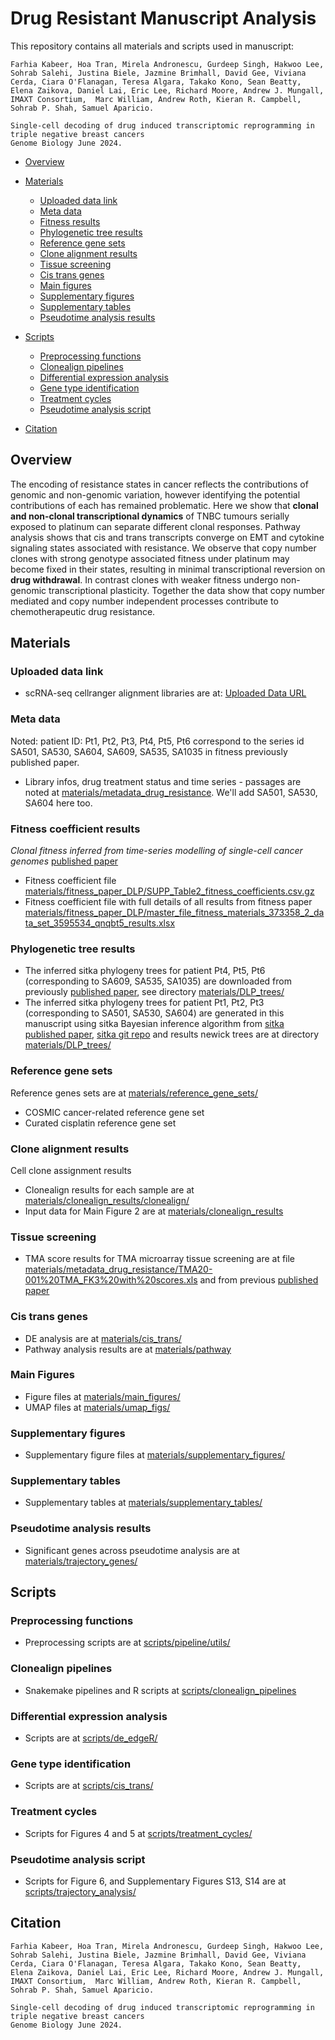 
# Drug Resistant Manuscript Analysis

This repository contains all materials and scripts used in manuscript: 
```
Farhia Kabeer, Hoa Tran, Mirela Andronescu, Gurdeep Singh, Hakwoo Lee, Sohrab Salehi, Justina Biele, Jazmine Brimhall, David Gee, Viviana Cerda, Ciara O'Flanagan, Teresa Algara, Takako Kono, Sean Beatty, Elena Zaikova, Daniel Lai, Eric Lee, Richard Moore, Andrew J. Mungall, IMAXT Consortium,  Marc William, Andrew Roth, Kieran R. Campbell, Sohrab P. Shah, Samuel Aparicio.

Single-cell decoding of drug induced transcriptomic reprogramming in triple negative breast cancers
Genome Biology June 2024. 

```

- [Overview](#overview)
- [Materials](#materials)
  - [Uploaded data link](#uploaded-data-link)
  - [Meta data](#meta-data)
  - [Fitness results](#fitness-coefficient-results)
  - [Phylogenetic tree results](#phylogenetic-tree-results)
  - [Reference gene sets](#reference-gene-sets)
  - [Clone alignment results](#clone-alignment-results)
  - [Tissue screening](#tissue-screening)
  - [Cis trans genes](#cis-trans-genes)
  - [Main figures](#main-figures)
  - [Supplementary figures](#supplementary-figures)
  - [Supplementary tables](#supplementary-tables)
  - [Pseudotime analysis results](#pseudotime-analysis-results)
 
- [Scripts](#scripts)
  - [Preprocessing functions](#preprocessing-functions)
  - [Clonealign pipelines](#clonealign-pipelines)
  - [Differential expression analysis](#differential-expression-analysis)
  - [Gene type identification](#gene-type-identification)
  - [Treatment cycles](#treatment-cycles)
  - [Pseudotime analysis script](#pseudotime-analysis-script)
- [Citation](#citation)


## Overview

The encoding of resistance states in cancer reflects the contributions of genomic and non-genomic variation, however identifying the potential contributions of each has remained problematic. Here we show that **clonal and non-clonal transcriptional dynamics** of TNBC tumours serially exposed to platinum can separate different clonal responses. Pathway analysis shows that cis and trans transcripts converge on EMT and cytokine signaling states associated with resistance. We observe that copy number clones with strong genotype associated fitness under platinum may become fixed in their states, resulting in minimal transcriptional reversion on **drug withdrawal**. In contrast clones with weaker fitness undergo non-genomic transcriptional plasticity. Together the data show that copy number mediated and copy number independent processes contribute to chemotherapeutic drug resistance.



## Materials

### Uploaded data link
- scRNA-seq cellranger alignment libraries are at: [Uploaded Data URL](https://ega-archive.org/studies/EGAS00001007242)


### Meta data
Noted: patient ID: Pt1, Pt2, Pt3, Pt4, Pt5, Pt6 correspond to the series id SA501, SA530, SA604, SA609, SA535, SA1035 in fitness previously published paper. 
- Library infos, drug treatment status and time series - passages are noted at [materials/metadata_drug_resistance](https://github.com/molonc/drug_resistant_material/tree/main/materials/metadata_drug_resistance/).
We'll add SA501, SA530, SA604 here too.


### Fitness coefficient results
*Clonal fitness inferred from time-series modelling of single-cell cancer genomes* [published paper](http://dx.doi.org/10.1038/s41586-021-03648-3)

- Fitness coefficient file [materials/fitness_paper_DLP/SUPP_Table2_fitness_coefficients.csv.gz](https://github.com/molonc/drug_resistant_material/tree/main/materials/fitness_paper_DLP/SUPP_Table2_fitness_coefficients.csv.gz)
- Fitness coefficient file with full details of all results from fitness paper [materials/fitness_paper_DLP/master_file_fitness_materials_373358_2_data_set_3595534_qnqbt5_results.xlsx](https://github.com/molonc/drug_resistant_material/tree/main/materials/fitness_paper_DLP/master_file_fitness_materials_373358_2_data_set_3595534_qnqbt5_results.xlsx)


### Phylogenetic tree results

- The inferred sitka phylogeny trees for patient Pt4, Pt5, Pt6 (corresponding to SA609, SA535, SA1035) are downloaded from previously [published paper](http://dx.doi.org/10.1038/s41586-021-03648-3), see directory [materials/DLP_trees/](https://github.com/molonc/drug_resistant_material/tree/main/materials/DLP_trees/)
- The inferred sitka phylogeny trees for patient Pt1, Pt2, Pt3 (corresponding to SA501, SA530, SA604) are generated in this manuscript using sitka Bayesian inference algorithm from [sitka published paper](https://peercommunityjournal.org/articles/10.24072/pcjournal.292/), [sitka git repo](https://github.com/UBC-Stat-ML/sitkatree/) and results newick trees are at directory [materials/DLP_trees/](https://github.com/molonc/drug_resistant_material/tree/main/materials/DLP_trees/)


### Reference gene sets
Reference genes sets are at [materials/reference_gene_sets/](https://github.com/molonc/drug_resistant_material/tree/main/materials/reference_gene_sets/)
- COSMIC cancer-related reference gene set
- Curated cisplatin reference gene set 


### Clone alignment results
Cell clone assignment results
- Clonealign results for each sample are at [materials/clonealign_results/clonealign/](https://github.com/molonc/drug_resistant_material/tree/main/materials/clonealign_results/clonealign/)
- Input data for Main Figure 2 are at [materials/clonealign_results](https://github.com/molonc/drug_resistant_material/tree/main/materials/clonealign_results)

### Tissue screening
- TMA score results for TMA microarray tissue screening are at file  [materials/metadata_drug_resistance/TMA20-001%20TMA_FK3%20with%20scores.xls](https://github.com/molonc/drug_resistant_material/blob/main/materials/metadata_drug_resistance/TMA20-001%20TMA_FK3%20with%20scores.xls) and from previous [published paper](http://dx.doi.org/10.1038/s41586-021-03648-3)

### Cis trans genes 
- DE analysis are at [materials/cis_trans/](https://github.com/molonc/drug_resistant_material/tree/main/materials/cis_trans/) 
- Pathway analysis results are at [materials/pathway](https://github.com/molonc/drug_resistant_material/tree/main/materials/pathway)

### Main Figures 
- Figure files at [materials/main_figures/](https://github.com/molonc/drug_resistant_material/tree/main/materials/main_figures/) 
- UMAP files at [materials/umap_figs/](https://github.com/molonc/drug_resistant_material/tree/main/materials/umap_figs/) 

### Supplementary figures 
- Supplementary figure files at [materials/supplementary_figures/](https://github.com/molonc/drug_resistant_material/tree/main/materials/supplementary_figures/) 

### Supplementary tables
- Supplementary tables at [materials/supplementary_tables/](https://github.com/molonc/drug_resistant_material/tree/main/materials/supplementary_tables/) 

### Pseudotime analysis results
- Significant genes across pseudotime analysis are at [materials/trajectory_genes/](https://github.com/molonc/drug_resistant_material/tree/main/materials/trajectory_genes/)


## Scripts

### Preprocessing functions
- Preprocessing scripts are at [scripts/pipeline/utils/](https://github.com/molonc/drug_resistant_material/tree/main/scripts/pipeline/utils/)

### Clonealign pipelines
- Snakemake pipelines and R scripts at [scripts/clonealign_pipelines](https://github.com/molonc/drug_resistant_material/tree/main/scripts/clonealign_pipelines)
### Differential expression analysis
- Scripts are at [scripts/de_edgeR/](https://github.com/molonc/drug_resistant_material/tree/main/scripts/de_edgeR/)
### Gene type identification
- Scripts are at [scripts/cis_trans/](https://github.com/molonc/drug_resistant_material/tree/main/scripts/cis_trans/)
### Treatment cycles
- Scripts for Figures 4 and 5 at [scripts/treatment_cycles/](https://github.com/molonc/drug_resistant_material/tree/main/scripts/treatment_cycles/)
### Pseudotime analysis script
- Scripts for Figure 6, and Supplementary Figures S13, S14 are at [scripts/trajectory_analysis/](https://github.com/molonc/drug_resistant_material/tree/main/scripts/trajectory_analysis/)



## Citation
```
Farhia Kabeer, Hoa Tran, Mirela Andronescu, Gurdeep Singh, Hakwoo Lee, Sohrab Salehi, Justina Biele, Jazmine Brimhall, David Gee, Viviana Cerda, Ciara O'Flanagan, Teresa Algara, Takako Kono, Sean Beatty, Elena Zaikova, Daniel Lai, Eric Lee, Richard Moore, Andrew J. Mungall, IMAXT Consortium,  Marc William, Andrew Roth, Kieran R. Campbell, Sohrab P. Shah, Samuel Aparicio.

Single-cell decoding of drug induced transcriptomic reprogramming in triple negative breast cancers
Genome Biology June 2024. 

```


